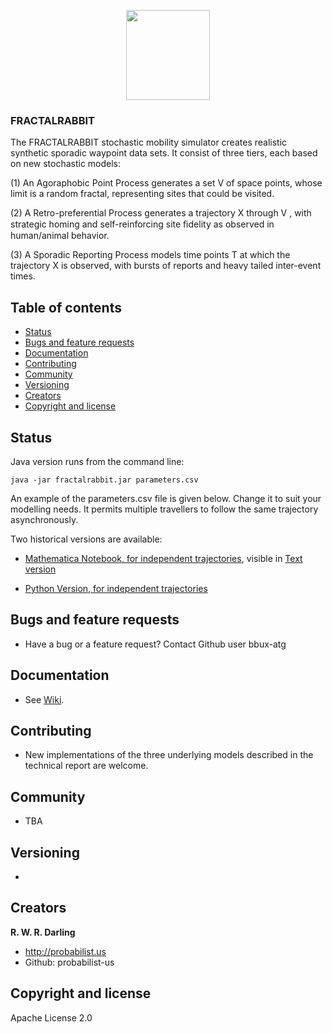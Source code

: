 <p align="center">
  <img src="RabbitProfile.jpg.jpg" alt="" width=134 height=144>
</p>

### FRACTALRABBIT

The FRACTALRABBIT stochastic mobility simulator creates realistic synthetic sporadic waypoint data sets. It consist of three tiers, each based on new stochastic models:

(1) An Agoraphobic Point Process generates a set V of space points, whose limit is a random fractal, representing sites that could be visited.

(2) A Retro-preferential Process generates a trajectory X through V , with strategic homing and self-reinforcing site ﬁdelity as observed in human/animal behavior.

(3) A Sporadic Reporting Process models time points T at which the trajectory X is observed, with bursts of reports and heavy tailed inter-event times.

## Table of contents
- [Status](#status)
- [Bugs and feature requests](#bugs-and-feature-requests)
- [Documentation](#documentation)
- [Contributing](#contributing)
- [Community](#community)
- [Versioning](#versioning)
- [Creators](#creators)
- [Copyright and license](#copyright-and-license)

## Status
Java version runs from the command line:

```
java -jar fractalrabbit.jar parameters.csv
```

An example of the parameters.csv file is given below. Change it to suit your modelling needs. It permits multiple travellers to follow the same trajectory asynchronously.

Two historical versions are available:

* [Mathematica Notebook, for independent trajectories](RetroPreferentialSporadicSimulator.nb), visible in [Text version](RetroPreferentialSporadicSimulatorCopy.pdf)

* [Python Version, for independent trajectories](RetroPreferentialSporadicSimulator.py)

## Bugs and feature requests
- Have a bug or a feature request? Contact Github user bbux-atg

## Documentation
- See [Wiki](https://github.com/NationalSecurityAgency/fractalrabbit/wiki).

## Contributing
- New implementations of the three underlying models described in the technical report are welcome.

## Community
- TBA

## Versioning
-

## Creators
**R. W. R. Darling**
* http://probabilist.us
* Github: probabilist-us

## Copyright and license

Apache License 2.0
